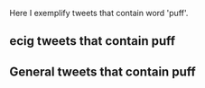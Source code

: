 Here I exemplify tweets that contain word 'puff'.

## ecig tweets that contain puff


## General tweets that contain puff
